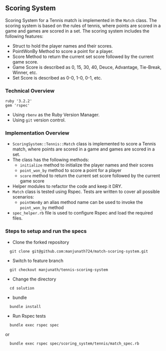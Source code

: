 ## Scoring System

Scoring System for a Tennis match is implemented in the `Match` class. The scoring system is based on the rules of tennis, where points are scored in a game and games are scored in a set. The scoring system includes the following features:

- Struct to hold the player names and their scores.
- PointWonBy Method to score a point for a player.
- Score Method to return the current set score followed by the current game score.
- Game Score is described as 0, 15, 30, 40, Deuce, Advantage, Tie-Break, Winner, etc.
- Set Score is described as 0-0, 1-0, 0-1, etc.

### Technical Overview
```
ruby '3.2.2'
gem 'rspec'
```
- Using `rbenv` as the Ruby Version Manager.
- Using `git` version control.

### Implementation Overview
- `ScoringSystem::Tennis::Match` class is implemented to score a Tennis match, where points are scored in a game and games are scored in a set.
- The class has the following methods:
    - `initialize` method to initialize the player names and their scores
    - `point_won_by` method to score a point for a player
    - `score` method to return the current set score followed by the current game score
- Helper modules to refactor the code and keep it DRY.
- `Match` class is tested using Rspec. Tests are written to cover all possible scenarios:
  - `pointWonBy` an alias method name can be used to invoke the `point_won_by` method 
- `spec_helper.rb` file is used to configure Rspec and load the required files.

### Steps to setup and run the specs
- Clone the forked repository
```
  git clone git@github.com:manjunath724/match-scoring-system.git
```
- Switch to feature branch
```
  git checkout manjunath/tennis-scoring-system
```
- Change the directory
```
  cd solution
```
- bundle
```
  bundle install
```
- Run Rspec tests
```
  bundle exec rspec spec
```
or
```
  bundle exec rspec spec/scoring_system/tennis/match_spec.rb
```
